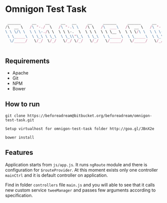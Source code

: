 # Omnigon Test Task #

```JavaScript
 ______     __    __     __   __     __     ______     ______     __   __    
/\  __ \   /\ "-./  \   /\ "-.\ \   /\ \   /\  ___\   /\  __ \   /\ "-.\ \   
\ \ \/\ \  \ \ \-./\ \  \ \ \-.  \  \ \ \  \ \ \__ \  \ \ \/\ \  \ \ \-.  \  
 \ \_____\  \ \_\ \ \_\  \ \_\\"\_\  \ \_\  \ \_____\  \ \_____\  \ \_\\"\_\ 
  \/_____/   \/_/  \/_/   \/_/ \/_/   \/_/   \/_____/   \/_____/   \/_/ \/_/ 
                                                                             
```

## Requirements ##

- Apache
- Git
- NPM
- Bower

## How to run ##

```
git clone https://beforeadream@bitbucket.org/beforeadream/omnigon-test-task.git
```

```
Setup virtualhost for omnigon-test-task folder http://goo.gl/JBnX2e
```

```
bower install
```

## Features ##

Application starts from `js/app.js`. It runs `ngRoute` module and there is configuration for `$routeProvider`.
At this moment exists only one controller `mainCtrl` and it is default controller on application.

Find in folder `controllers` file `main.js` and you will able to see that it calls new custom service `tweeManager` and passes few arguments according to specification.